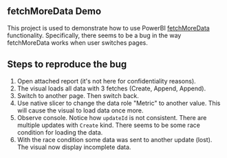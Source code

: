 ## fetchMoreData Demo
This project is used to demonstrate how to use PowerBI [fetchMoreData](https://learn.microsoft.com/en-us/power-bi/developer/visuals/fetch-more-data) functionality.
Specifically, there seems to be a bug in the way fetchMoreData works when user switches pages.

## Steps to reproduce the bug
1. Open attached report (it's not here for confidentiality reasons).
2. The visual loads all data with 3 fetches (Create, Append, Append).
3. Switch to another page. Then switch back.
4. Use native slicer to change the data role "Metric" to another value.
This will cause the visual to load data once more.
5. Observe console. Notice how `updateId` is not consistent. There are multiple updates with `Create` kind.
There seems to be some race condition for loading the data.
6. With the race condition some data was sent to another update (lost). The visual now display incomplete data.